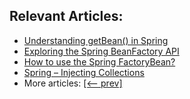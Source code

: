 ## Relevant Articles:

- [Understanding getBean() in Spring](https://www.baeldung.com/spring-getbean)
- [Exploring the Spring BeanFactory API](https://www.baeldung.com/spring-beanfactory)
- [How to use the Spring FactoryBean?](https://www.baeldung.com/spring-factorybean)
- [Spring – Injecting Collections](https://www.baeldung.com/spring-injecting-collections)
- More articles: [[<-- prev]](/spring-core-2)